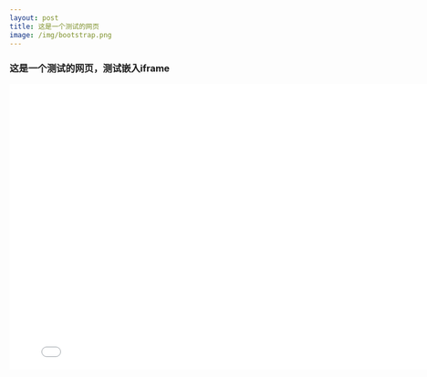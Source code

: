```yaml
---
layout: post
title: 这是一个测试的网页
image: /img/bootstrap.png
---
```


### 这是一个测试的网页，测试嵌入iframe


<iframe 
  width="800" 
  height="500"
  src="../js/html/threat-analysis.html"
  frameborder="0">
</iframe>

